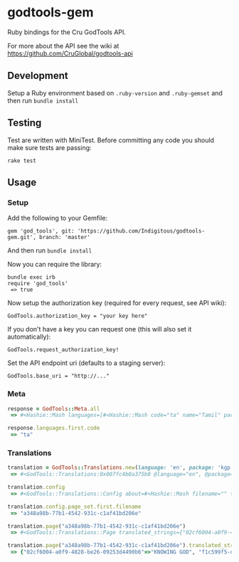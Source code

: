 # godtools-gem

Ruby bindings for the Cru GodTools API.

For more about the API see the wiki at https://github.com/CruGlobal/godtools-api

## Development

Setup a Ruby environment based on `.ruby-version` and `.ruby-gemset` and then run `bundle install`

## Testing

Test are written with MiniTest. Before committing any code you should make sure tests are passing:

`rake test`

## Usage

### Setup

Add the following to your Gemfile:

`gem 'god_tools', git: 'https://github.com/Indigitous/godtools-gem.git', branch: 'master'`

And then run `bundle install`

Now you can require the library:

```
bundle exec irb
require 'god_tools'
 => true
```

Now setup the authorization key (required for every request, see API wiki):

`GodTools.authorization_key = "your key here"`

If you don't have a key you can request one (this will also set it automatically):

`GodTools.request_authorization_key!`

Set the API endpoint uri (defaults to a staging server):

`GodTools.base_uri = "http://..."`

### Meta

```ruby
response = GodTools::Meta.all
 => #<Hashie::Mash languages=[#<Hashie::Mash code="ta" name="Tamil" packages=[]>, ... ]>

response.languages.first.code
 => "ta"
```

### Translations

```ruby
translation = GodTools::Translations.new(language: 'en', package: 'kgp')
 => #<GodTools::Translations:0x007fc4b0a375b0 @language="en", @package="kgp">

translation.config
 => #<GodTools::Translations::Config about=#<Hashie::Mash filename="" title="About"> ... >

translation.config.page_set.first.filename
 => "a348a98b-77b1-4542-931c-c1af41bd206e"

translation.page("a348a98b-77b1-4542-931c-c1af41bd206e")
 => #<GodTools::Translations::Page translated_strings={"02cf6004-a0f9-4828-be26-09253d4490b6"=>"KNOWING GOD", "f1c599f5-dccc-4a9d-b81d-030e4cbce6cd"=>"personally", "778006c5-22a7-4abb-b81e-f04499f942e6"=>"These four points explain how to enter into a personal relationship with God and experience the life for which you were created."}>

translation.page("a348a98b-77b1-4542-931c-c1af41bd206e").translated_strings
 => {"02cf6004-a0f9-4828-be26-09253d4490b6"=>"KNOWING GOD", "f1c599f5-dccc-4a9d-b81d-030e4cbce6cd"=>"personally", "778006c5-22a7-4abb-b81e-f04499f942e6"=>"These four points explain how to enter into a personal relationship with God and experience the life for which you were created."}
```

